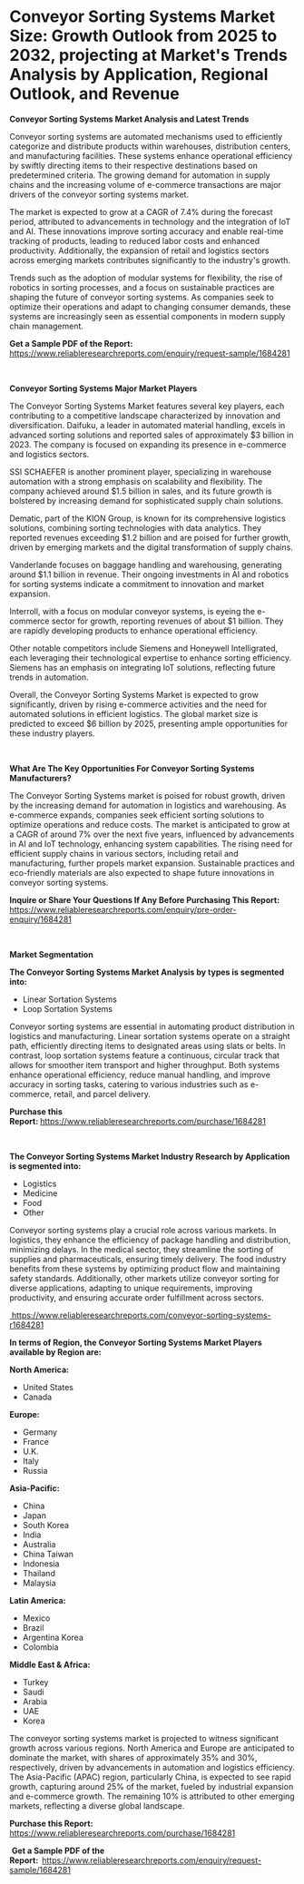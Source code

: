 <p><h1>Conveyor Sorting Systems Market Size: Growth Outlook from 2025 to 2032, projecting at Market's Trends Analysis by Application, Regional Outlook, and Revenue</h1></p><p><strong>Conveyor Sorting Systems Market Analysis and Latest Trends</strong></p>
<p><p>Conveyor sorting systems are automated mechanisms used to efficiently categorize and distribute products within warehouses, distribution centers, and manufacturing facilities. These systems enhance operational efficiency by swiftly directing items to their respective destinations based on predetermined criteria. The growing demand for automation in supply chains and the increasing volume of e-commerce transactions are major drivers of the conveyor sorting systems market.</p><p>The market is expected to grow at a CAGR of 7.4% during the forecast period, attributed to advancements in technology and the integration of IoT and AI. These innovations improve sorting accuracy and enable real-time tracking of products, leading to reduced labor costs and enhanced productivity. Additionally, the expansion of retail and logistics sectors across emerging markets contributes significantly to the industry's growth. </p><p>Trends such as the adoption of modular systems for flexibility, the rise of robotics in sorting processes, and a focus on sustainable practices are shaping the future of conveyor sorting systems. As companies seek to optimize their operations and adapt to changing consumer demands, these systems are increasingly seen as essential components in modern supply chain management.</p></p>
<p><strong>Get a Sample PDF of the Report:&nbsp;</strong> <a href="https://www.reliableresearchreports.com/enquiry/request-sample/1684281?utm_campaign=2273&utm_medium=2&utm_source=Github&utm_content=ia&utm_term=19042025&utm_id=conveyor-sorting-systems">https://www.reliableresearchreports.com/enquiry/request-sample/1684281</a></p>
<p>&nbsp;</p>
<p><strong>Conveyor Sorting Systems Major Market Players</strong></p>
<p><p>The Conveyor Sorting Systems Market features several key players, each contributing to a competitive landscape characterized by innovation and diversification. Daifuku, a leader in automated material handling, excels in advanced sorting solutions and reported sales of approximately $3 billion in 2023. The company is focused on expanding its presence in e-commerce and logistics sectors.</p><p>SSI SCHAEFER is another prominent player, specializing in warehouse automation with a strong emphasis on scalability and flexibility. The company achieved around $1.5 billion in sales, and its future growth is bolstered by increasing demand for sophisticated supply chain solutions.</p><p>Dematic, part of the KION Group, is known for its comprehensive logistics solutions, combining sorting technologies with data analytics. They reported revenues exceeding $1.2 billion and are poised for further growth, driven by emerging markets and the digital transformation of supply chains.</p><p>Vanderlande focuses on baggage handling and warehousing, generating around $1.1 billion in revenue. Their ongoing investments in AI and robotics for sorting systems indicate a commitment to innovation and market expansion.</p><p>Interroll, with a focus on modular conveyor systems, is eyeing the e-commerce sector for growth, reporting revenues of about $1 billion. They are rapidly developing products to enhance operational efficiency.</p><p>Other notable competitors include Siemens and Honeywell Intelligrated, each leveraging their technological expertise to enhance sorting efficiency. Siemens has an emphasis on integrating IoT solutions, reflecting future trends in automation.</p><p>Overall, the Conveyor Sorting Systems Market is expected to grow significantly, driven by rising e-commerce activities and the need for automated solutions in efficient logistics. The global market size is predicted to exceed $6 billion by 2025, presenting ample opportunities for these industry players.</p></p>
<p>&nbsp;</p>
<p><strong>What Are The Key Opportunities For Conveyor Sorting Systems Manufacturers?</strong></p>
<p><p>The Conveyor Sorting Systems market is poised for robust growth, driven by the increasing demand for automation in logistics and warehousing. As e-commerce expands, companies seek efficient sorting solutions to optimize operations and reduce costs. The market is anticipated to grow at a CAGR of around 7% over the next five years, influenced by advancements in AI and IoT technology, enhancing system capabilities. The rising need for efficient supply chains in various sectors, including retail and manufacturing, further propels market expansion. Sustainable practices and eco-friendly materials are also expected to shape future innovations in conveyor sorting systems.</p></p>
<p><strong>Inquire or Share Your Questions If Any Before Purchasing This Report:</strong> <a href="https://www.reliableresearchreports.com/enquiry/pre-order-enquiry/1684281?utm_campaign=2273&utm_medium=2&utm_source=Github&utm_content=ia&utm_term=19042025&utm_id=conveyor-sorting-systems">https://www.reliableresearchreports.com/enquiry/pre-order-enquiry/1684281</a></p>
<p>&nbsp;</p>
<p><strong>Market Segmentation</strong></p>
<p><strong>The Conveyor Sorting Systems Market Analysis by types is segmented into:</strong></p>
<p><ul><li>Linear Sortation Systems</li><li>Loop Sortation Systems</li></ul></p>
<p><p>Conveyor sorting systems are essential in automating product distribution in logistics and manufacturing. Linear sortation systems operate on a straight path, efficiently directing items to designated areas using slats or belts. In contrast, loop sortation systems feature a continuous, circular track that allows for smoother item transport and higher throughput. Both systems enhance operational efficiency, reduce manual handling, and improve accuracy in sorting tasks, catering to various industries such as e-commerce, retail, and parcel delivery.</p></p>
<p><strong>Purchase this Report:&nbsp;</strong><a href="https://www.reliableresearchreports.com/purchase/1684281?utm_campaign=2273&utm_medium=2&utm_source=Github&utm_content=ia&utm_term=19042025&utm_id=conveyor-sorting-systems">https://www.reliableresearchreports.com/purchase/1684281</a></p>
<p>&nbsp;</p>
<p><strong>The Conveyor Sorting Systems Market Industry Research by Application is segmented into:</strong></p>
<p><ul><li>Logistics</li><li>Medicine</li><li>Food</li><li>Other</li></ul></p>
<p><p>Conveyor sorting systems play a crucial role across various markets. In logistics, they enhance the efficiency of package handling and distribution, minimizing delays. In the medical sector, they streamline the sorting of supplies and pharmaceuticals, ensuring timely delivery. The food industry benefits from these systems by optimizing product flow and maintaining safety standards. Additionally, other markets utilize conveyor sorting for diverse applications, adapting to unique requirements, improving productivity, and ensuring accurate order fulfillment across sectors.</p></p>
<p><a href="https://www.reliableresearchreports.com/conveyor-sorting-systems-r1684281?utm_campaign=2273&utm_medium=2&utm_source=Github&utm_content=ia&utm_term=19042025&utm_id=conveyor-sorting-systems">&nbsp;https://www.reliableresearchreports.com/conveyor-sorting-systems-r1684281</a></p>
<p><strong>In terms of Region, the Conveyor Sorting Systems Market Players available by Region are:</strong></p>
<p>
    <p> <strong> North America: </strong>
        <ul>
            <li>United States</li>
            <li>Canada</li>
        </ul>
        </p> 
    <p> <strong> Europe: </strong>
        <ul>
            <li>Germany</li>
            <li>France</li>
            <li>U.K.</li>
            <li>Italy</li>
            <li>Russia</li>
        </ul>
        </p> 
    <p> <strong> Asia-Pacific: </strong>
        <ul>
            <li>China</li>
            <li>Japan</li>
            <li>South Korea</li>
            <li>India</li>
            <li>Australia</li>
            <li>China Taiwan</li>
            <li>Indonesia</li>
            <li>Thailand</li>
            <li>Malaysia</li>
        </ul>
        </p> 
    <p> <strong> Latin America: </strong>
        <ul>
            <li>Mexico</li>
            <li>Brazil</li>
            <li>Argentina Korea</li>
            <li>Colombia</li>
        </ul>
        </p> 
    <p> <strong> Middle East & Africa: </strong>
        <ul>
            <li>Turkey</li>
            <li>Saudi</li>
            <li>Arabia</li>
            <li>UAE</li>
            <li>Korea</li>
        </ul>
    </p>
    </p>
<p><p>The conveyor sorting systems market is projected to witness significant growth across various regions. North America and Europe are anticipated to dominate the market, with shares of approximately 35% and 30%, respectively, driven by advancements in automation and logistics efficiency. The Asia-Pacific (APAC) region, particularly China, is expected to see rapid growth, capturing around 25% of the market, fueled by industrial expansion and e-commerce growth. The remaining 10% is attributed to other emerging markets, reflecting a diverse global landscape.</p></p>
<p><strong>Purchase this Report: </strong><a href="https://www.reliableresearchreports.com/purchase/1684281?utm_campaign=2273&utm_medium=2&utm_source=Github&utm_content=ia&utm_term=19042025&utm_id=conveyor-sorting-systems">https://www.reliableresearchreports.com/purchase/1684281</a></p>
<p>&nbsp;<strong>Get a Sample PDF of the Report:&nbsp;&nbsp;</strong><a href="https://www.reliableresearchreports.com/enquiry/request-sample/1684281?utm_campaign=2273&utm_medium=2&utm_source=Github&utm_content=ia&utm_term=19042025&utm_id=conveyor-sorting-systems">https://www.reliableresearchreports.com/enquiry/request-sample/1684281</a></p>
<p><strong></strong></p>
<p><p></p><p></p><p></p></p>